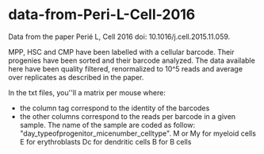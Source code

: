 # data-from-Peri-L-Cell-2016

Data from the paper Perié L, Cell 2016 doi: 10.1016/j.cell.2015.11.059.

MPP, HSC and CMP have been labelled with a cellular barcode. Their progenies have been sorted and their barcode analyzed. 
The data available here have been quality filtered, renormalized to 10^5 reads and average over replicates as described in the paper. 

In the txt files, you''ll a matrix per mouse where:
- the column tag correspond to the identity of the barcodes
- the other columns correspond to the reads per barcode in a given sample. The name of the sample are coded as follow: "day_typeofprogenitor_micenumber_celltype". 
M or My for myeloid cells
E for erythroblasts
Dc for dendritic cells
B for B cells
